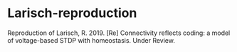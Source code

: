 # Larisch-reproduction
Reproduction of Larisch, R. 2019. [Re] Connectivity reflects coding: a model of voltage-based STDP with homeostasis. Under Review.
